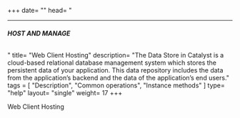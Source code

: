 +++
date= ""
head= "<hr /><h6><b>HOST AND MANAGE</b></h6>"
title= "Web Client Hosting"
description= "The Data Store in Catalyst is a cloud-based relational database management system which stores the persistent data of your application. This data repository includes the data from the application’s backend and the data of the application’s end users."
tags = [ "Description", "Common operations", "Instance methods" ]
type= "help"
layout= "single"
weight= 17
+++

Web Client Hosting